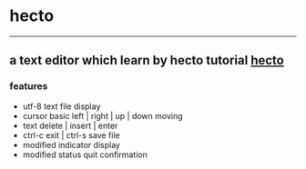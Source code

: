 # hecto
---
a text editor which learn by hecto tutorial
[hecto](https://www.flenker.blog/hecto/)
---
### features
* utf-8 text file display
* cursor basic left | right | up | down moving
* text delete | insert | enter
* ctrl-c exit | ctrl-s save file
* modified indicator display
* modified status quit confirmation